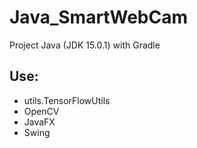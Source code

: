 # Java_SmartWebCam
Project Java (JDK 15.0.1) with Gradle

## Use:
- utils.TensorFlowUtils
- OpenCV
- JavaFX
- Swing

